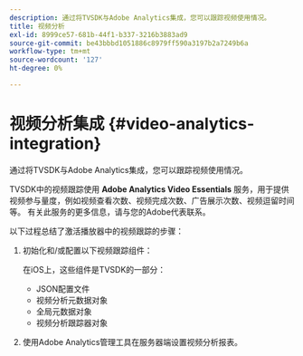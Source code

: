 ```yaml
---
description: 通过将TVSDK与Adobe Analytics集成，您可以跟踪视频使用情况。
title: 视频分析
exl-id: 8999ce57-681b-44f1-b337-3216b3883ad9
source-git-commit: be43bbbd1051886c8979ff590a3197b2a7249b6a
workflow-type: tm+mt
source-wordcount: '127'
ht-degree: 0%

---
```


# 视频分析集成 {#video-analytics-integration}

通过将TVSDK与Adobe Analytics集成，您可以跟踪视频使用情况。

TVSDK中的视频跟踪使用 **Adobe Analytics Video Essentials** 服务，用于提供视频参与量度，例如视频查看次数、视频完成次数、广告展示次数、视频逗留时间等。 有关此服务的更多信息，请与您的Adobe代表联系。

以下过程总结了激活播放器中的视频跟踪的步骤：

1. 初始化和/或配置以下视频跟踪组件：

   在iOS上，这些组件是TVSDK的一部分：

   * JSON配置文件
   * 视频分析元数据对象
   * 全局元数据对象
   * 视频分析跟踪器对象

1. 使用Adobe Analytics管理工具在服务器端设置视频分析报表。
